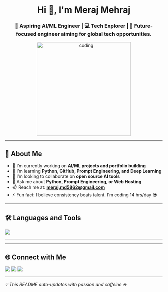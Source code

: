 <h1 align="center">Hi 👋, I'm Meraj Mehraj</h1>
<h3 align="center">🚀 Aspiring AI/ML Engineer | 💻 Tech Explorer |  🚀 Future-focused engineer aiming for global tech opportunities.</h3>

<p align="center">
  <img src="https://media.giphy.com/media/qgQUggAC3Pfv687qPC/giphy.gif" width="300" alt="coding" />
</p>

---

## 🚀 About Me

- 🔭 I’m currently working on **AI/ML projects and portfolio building**
- 🌱 I’m learning **Python, GitHub, Prompt Engineering, and Deep Learning**
- 🤝 I’m looking to collaborate on **open source AI tools**
- 💬 Ask me about **Python, Prompt Engineering, or Web Hosting**
- 📫 Reach me at: **meraj.md5862@gmail.com**
- ⚡ Fun fact: I believe consistency beats talent. I'm coding 14 hrs/day 😎

---

## 🛠️ Languages and Tools

<p align="left">
  <img src="https://skillicons.dev/icons?i=python,html,css,cpp,bash,github,git,vscode,vercel" />
</p>

---



---

## 🌐 Connect with Me

<p align="left">
  <a href="https://linkedin.com/in/your-linkedin" target="_blank"><img src="https://img.shields.io/badge/LinkedIn-blue?style=for-the-badge&logo=linkedin"></a>
  <a href="https://your-portfolio-link.vercel.app" target="_blank"><img src="https://img.shields.io/badge/Portfolio-ff69b4?style=for-the-badge&logo=vercel&logoColor=white"></a>
  <a href="mailto:meraj.md5862@gmail.com" target="_blank"><img src="https://img.shields.io/badge/Gmail-red?style=for-the-badge&logo=gmail&logoColor=white"></a>
</p>

---

_💡 This README auto-updates with passion and caffeine ☕_
